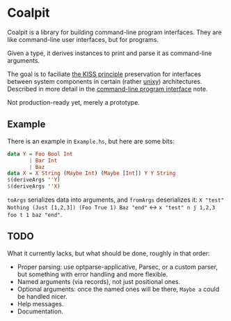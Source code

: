 # Coalpit

Coalpit is a library for building command-line program
interfaces. They are like command-line user interfaces, but for
programs.

Given a type, it derives instances to print and parse it as
command-line arguments.

The goal is to
faciliate
[the KISS principle](https://en.wikipedia.org/wiki/KISS_principle)
preservation for interfaces between system components in certain
(rather [unixy](https://en.wikipedia.org/wiki/Unix_philosophy))
architectures. Described in more detail in
the
[command-line program interface](https://defanor.uberspace.net/notes/command-line-program-interface.html) note.

Not production-ready yet, merely a prototype.


## Example

There is an example in `Example.hs`, but here are some bits:

```haskell
data Y = Foo Bool Int
       | Bar Int
       | Baz
data X = X String (Maybe Int) (Maybe [Int]) Y Y String
$(deriveArgs ''Y)
$(deriveArgs ''X)
```

`toArgs` serializes data into arguments, and `fromArgs` deserializes
it: `X "test" Nothing (Just [1,2,3]) (Foo True 1) Baz "end"` ↔ `x
"test" n j 1,2,3 foo t 1 baz "end"`.


## TODO

What it currently lacks, but what should be done, roughly in that
order:

* Proper parsing: use optparse-applicative, Parsec, or a custom
  parser, but something with error handling and more flexible.
* Named arguments (via records), not just positional ones.
* Optional arguments: once the named ones will be there, `Maybe a`
  could be handled nicer.
* Help messages.
* Documentation.
